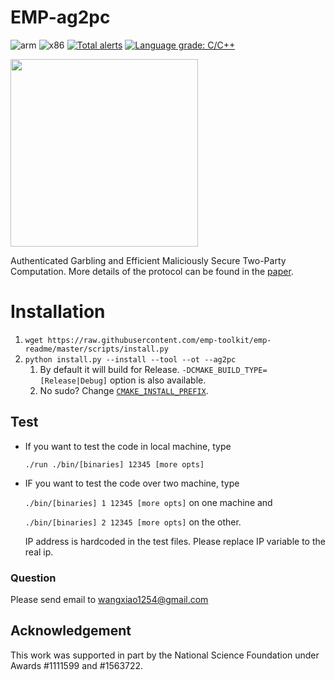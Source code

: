 # EMP-ag2pc
![arm](https://github.com/emp-toolkit/emp-ag2pc/workflows/arm/badge.svg)
![x86](https://github.com/emp-toolkit/emp-ag2pc/workflows/x86/badge.svg)
[![Total alerts](https://img.shields.io/lgtm/alerts/g/emp-toolkit/emp-ag2pc.svg?logo=lgtm&logoWidth=18)](https://lgtm.com/projects/g/emp-toolkit/emp-ag2pc/alerts/)
[![Language grade: C/C++](https://img.shields.io/lgtm/grade/cpp/g/emp-toolkit/emp-ag2pc.svg?logo=lgtm&logoWidth=18)](https://lgtm.com/projects/g/emp-toolkit/emp-ag2pc/context:cpp)

<img src="https://raw.githubusercontent.com/emp-toolkit/emp-readme/master/art/logo-full.jpg" width=300px/>

Authenticated Garbling and Efficient Maliciously Secure Two-Party Computation. More details of the protocol can be found in the [paper](https://eprint.iacr.org/2017/030).

# Installation
1. `wget https://raw.githubusercontent.com/emp-toolkit/emp-readme/master/scripts/install.py`
2. `python install.py --install --tool --ot --ag2pc`
    1. By default it will build for Release. `-DCMAKE_BUILD_TYPE=[Release|Debug]` option is also available.
    2. No sudo? Change [`CMAKE_INSTALL_PREFIX`](https://cmake.org/cmake/help/v2.8.8/cmake.html#variable%3aCMAKE_INSTALL_PREFIX).


## Test

* If you want to test the code in local machine, type

   `./run ./bin/[binaries] 12345 [more opts]`
* IF you want to test the code over two machine, type

  `./bin/[binaries] 1 12345 [more opts]` on one machine and 
  
  `./bin/[binaries] 2 12345 [more opts]` on the other.
  
  IP address is hardcoded in the test files. Please replace
  IP variable to the real ip.

### Question
Please send email to wangxiao1254@gmail.com

## Acknowledgement
This work was supported in part by the National Science Foundation under Awards #1111599 and #1563722.
